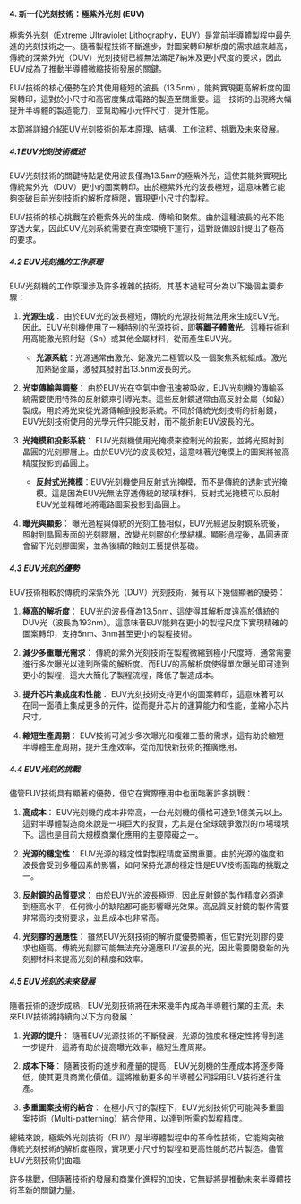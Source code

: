 #### 4. 新一代光刻技術：極紫外光刻 (EUV)

極紫外光刻（Extreme Ultraviolet Lithography，EUV）是當前半導體製程中最先進的光刻技術之一。隨著製程技術不斷進步，對圖案轉印解析度的需求越來越高，傳統的深紫外光（DUV）光刻技術已經無法滿足7納米及更小尺度的要求，因此EUV成為了推動半導體微縮技術發展的關鍵。

EUV技術的核心優勢在於其使用極短的波長（13.5nm），能夠實現更高解析度的圖案轉印，這對於小尺寸和高密度集成電路的製造至關重要。這一技術的出現將大幅提升半導體的製造能力，並幫助縮小元件尺寸，提升性能。

本節將詳細介紹EUV光刻技術的基本原理、結構、工作流程、挑戰及未來發展。

##### 4.1 EUV光刻技術概述

EUV光刻技術的關鍵特點是使用波長僅為13.5nm的極紫外光，這使其能夠實現比傳統紫外光（DUV）更小的圖案轉印。由於極紫外光的波長極短，這意味著它能夠突破目前光刻技術的解析度極限，實現更小尺寸的製程。

EUV技術的核心挑戰在於極紫外光的生成、傳輸和聚焦。由於這種波長的光不能穿透大氣，因此EUV光刻系統需要在真空環境下運行，這對設備設計提出了極高的要求。

##### 4.2 EUV光刻機的工作原理

EUV光刻機的工作原理涉及許多複雜的技術，其基本過程可分為以下幾個主要步驟：

1. **光源生成**：
   由於EUV光的波長極短，傳統的光源技術無法用來生成EUV光。因此，EUV光刻機使用了一種特別的光源技術，即**等離子體激光**。這種技術利用高能激光照射鉍（Sn）或其他金屬材料，從而產生EUV光。

   - **光源系統**：光源通常由激光、鉍激光二極管以及一個聚焦系統組成。激光加熱鉍金屬，激發其發射出13.5nm波長的光。

2. **光束傳輸與調整**：
   由於EUV光在空氣中會迅速被吸收，EUV光刻機的傳輸系統需要使用特殊的反射鏡來引導光束。這些反射鏡通常由高反射金屬（如鉍）製成，用於將光束從光源傳輸到投影系統。不同於傳統光刻技術的折射鏡，EUV光刻技術使用的光學元件只能反射，而不能折射EUV波長的光。

3. **光掩模和投影系統**：
   EUV光刻機使用光掩模來控制光的投影，並將光照射到晶圓的光刻膠層上。由於EUV光的波長較短，這意味著光掩模上的圖案將被高精度投影到晶圓上。

   - **反射式光掩模**：EUV光刻機使用反射式光掩模，而不是傳統的透射式光掩模。這是因為EUV光無法穿透傳統的玻璃材料，反射式光掩模可以反射EUV光並精確地將電路圖案投影到晶圓上。

4. **曝光與顯影**：
   曝光過程與傳統的光刻工藝相似，EUV光經過反射鏡系統後，照射到晶圓表面的光刻膠層，改變光刻膠的化學結構。顯影過程後，晶圓表面會留下光刻膠圖案，並為後續的蝕刻工藝提供基礎。

##### 4.3 EUV光刻的優勢

EUV技術相較於傳統的深紫外光（DUV）光刻技術，擁有以下幾個顯著的優勢：

1. **極高的解析度**：
   EUV光的波長僅為13.5nm，這使得其解析度遠高於傳統的DUV光（波長為193nm）。這意味著EUV能夠在更小的製程尺度下實現精確的圖案轉印，支持5nm、3nm甚至更小的製程技術。

2. **減少多重曝光需求**：
   傳統的紫外光刻技術在製程微縮到極小尺度時，通常需要進行多次曝光以達到所需的解析度。而EUV的高解析度使得單次曝光即可達到更小的製程，這大大簡化了製程流程，降低了製造成本。

3. **提升芯片集成度和性能**：
   EUV光刻技術支持更小的圖案轉印，這意味著可以在同一面積上集成更多的元件，從而提升芯片的運算能力和性能，並縮小芯片尺寸。

4. **縮短生產周期**：
   EUV技術可減少多次曝光和複雜工藝的需求，這有助於縮短半導體生產周期，提升生產效率，從而加快新技術的推廣應用。

##### 4.4 EUV光刻的挑戰

儘管EUV技術具有顯著的優勢，但它在實際應用中也面臨著許多挑戰：

1. **高成本**：
   EUV光刻機的成本非常高，一台光刻機的價格可達到1億美元以上。這對半導體製造商來說是一項巨大的投資，尤其是在全球競爭激烈的市場環境下。這也是目前大規模商業化應用的主要障礙之一。

2. **光源的穩定性**：
   EUV光源的穩定性對製程精度至關重要。由於光源的強度和波長會受到多種因素的影響，如何保持光源的穩定性是EUV技術面臨的挑戰之一。

3. **反射鏡的品質要求**：
   由於EUV光的波長極短，因此反射鏡的製作精度必須達到極高水平，任何微小的缺陷都可能影響曝光效果。高品質反射鏡的製作需要非常高的技術要求，並且成本也非常高。

4. **光刻膠的適應性**：
   雖然EUV光刻技術的解析度優勢顯著，但它對光刻膠的要求也極高。傳統光刻膠可能無法充分適應EUV波長的光，因此需要開發新的光刻膠材料來提高光刻的精度和效率。

##### 4.5 EUV光刻的未來發展

隨著技術的逐步成熟，EUV光刻技術將在未來幾年內成為半導體行業的主流。未來EUV技術將持續向以下方向發展：

1. **光源的提升**：
   隨著EUV光源技術的不斷發展，光源的強度和穩定性將得到進一步提升，這將有助於提高曝光效率，縮短生產周期。

2. **成本下降**：
   隨著技術的進步和產量的提高，EUV光刻機的生產成本將逐步降低，使其更具商業化價值。這將推動更多的半導體公司採用EUV技術進行生產。

3. **多重圖案技術的結合**：
   在極小尺寸的製程下，EUV光刻技術仍可能與多重圖案技術（Multi-patterning）結合使用，以達到所需的製程精度。

總結來說，極紫外光刻技術（EUV）是半導體製程中的革命性技術，它能夠突破傳統光刻技術的解析度極限，實現更小尺寸的製程和更高性能的芯片製造。儘管EUV光刻技術仍面臨

許多挑戰，但隨著技術的發展和商業化進程的加快，它無疑將是推動未來半導體技術革新的關鍵力量。